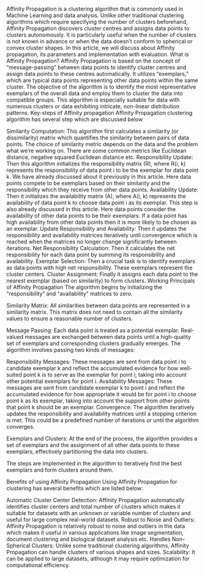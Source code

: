 Affinity Propagation is a clustering algorithm that is commonly used in Machine Learning and data analysis. Unlike other traditional clustering algorithms which require specifying the number of clusters beforehand, Affinity Propagation discovers cluster centres and assigns data points to clusters autonomously. It is particularly useful when the number of clusters is not known in advance or when the data doesn’t conform to spherical or convex cluster shapes. In this article, we will discuss about Affinity propagation, its parameters and implementation with evaluation.
What is Affinity Propagation?
Affinity Propagation is based on the concept of “message-passing” between data points to identify cluster centres and assign data points to these centres automatically. It utilizes “exemplars,” which are typical data points representing other data points within the same cluster. The objective of the algorithm is to identify the most representative exemplars of the overall data and employ them to cluster the data into compatible groups. This algorithm is especially suitable for data with numerous clusters or data exhibiting intricate, non-linear distribution patterns.
Key-steps of Affinity propagation
Affinity Propagation clustering algorithm has several step which are discussed below

Similarity Computation: This algorithm first calculates a similarity (or dissimilarity) matrix which quantifies the similarity between pairs of data points. The choice of similarity metric depends on the data and the problem what we’re working on. There are some common metrics like Euclidean distance, negative squared Euclidean distance etc.
Responsibility Update: Then this algorithm initializes the responsibility matrix (R), where R(i, k) represents the responsibility of data point i to be the exemplar for data point k. We have already discussed about it previously in this article. Here data points compete to be exemplars based on their similarity and the responsibility which they receive from other data points.
Availability Update: Then it initializes the availability matrix (A), where A(i, k) represents the availability of data point k to choose data point i as its exemplar. This step is also already discussed in this article. Here data points consider the availability of other data points to be their exemplars. If a data point has high availability from other data points then it is more likely to be chosen as an exemplar.
Update Responsibility and Availability: Then it updates the responsibility and availability matrices iteratively until convergence which is reached when the matrices no longer change significantly between iterations.
Net Responsibility Calculation: Then it calculates the net responsibility for each data point by summing its responsibility and availability.
Exemplar Selection: Then a crucial task is to identify exemplars as data points with high net responsibility. These exemplars represent the cluster centers.
Cluster Assignment: Finally it assigns each data point to the nearest exemplar (based on similarity) to form clusters.
Working Principals of Affinity Propagation
The algorithm begins by initializing the “responsibility” and “availability” matrices to zero.

Similarity Matrix: All similarities between data points are represented in a similarity matrix. This matrix does not need to contain all the similarity values to ensure a reasonable number of clusters.

Message Passing: Each data point is treated as a potential exemplar. Real-valued messages are exchanged between data points until a high-quality set of exemplars and corresponding clusters gradually emerges. The algorithm involves passing two kinds of messages:

Responsibility Messages: These messages are sent from data point i to candidate exemplar k and reflect the accumulated evidence for how well-suited point k is to serve as the exemplar for point i, taking into account other potential exemplars for point i.
Availability Messages: These messages are sent from candidate exemplar k to point i and reflect the accumulated evidence for how appropriate it would be for point i to choose point k as its exemplar, taking into account the support from other points that point k should be an exemplar.
Convergence: The algorithm iteratively updates the responsibility and availability matrices until a stopping criterion is met. This could be a predefined number of iterations or until the algorithm converges.

Exemplars and Clusters: At the end of the process, the algorithm provides a set of exemplars and the assignment of all other data points to these exemplars, effectively partitioning the data into clusters.

The steps are implemented in the algorithm to iteratively find the best exemplars and form clusters around them.

Benefits of using Affinity Propagation
Using Affinity Propagation for clustering has several benefits which are listed below:

Automatic Cluster Center Detection: Affinity Propagation automatically identifies cluster centers and total number of clusters which makes it suitable for datasets with an unknown or variable number of clusters and useful for large complex real-world datasets.
Robust to Noise and Outliers: Affinity Propagation is relatively robust to noise and outliers in the data which makes it useful in various applications like image segmentation, document clustering and biological dataset analysis etc.
Handles Non-Spherical Clusters: Unlike some traditional clustering algorithms, Affinity Propagation can handle clusters of various shapes and sizes.
Scalability: It can be applied to large datasets, although it may require optimization for computational efficiency.
